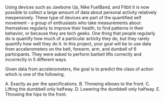 Using devices such as Jawbone Up, Nike FuelBand, and Fitbit it is now possible to collect a large amount of data about 
personal activity relatively inexpensively. These type of devices are part of the quantified self movement - a group of 
enthusiasts who take measurements about themselves regularly to improve their health, to find patterns in their behavior, 
or because they are tech geeks. One thing that people regularly do is quantify how much of a particular activity they do, 
but they rarely quantify how well they do it. In this project, your goal will be to use data from accelerometers on the belt, 
forearm, arm, and dumbell of 6 participants. They were asked to perform barbell lifts correctly and incorrectly in 5 different ways.

Given data from accelerometers, the goal is to predict the class of action which is one of the following.

A. Exactly as per the specifications. 
B. Throwing elbows to the front. 
C. Lifting the dumbbell only halfway. 
D. Lowering the dumbbell only halfway. 
E. Throwing the hips to the front.
